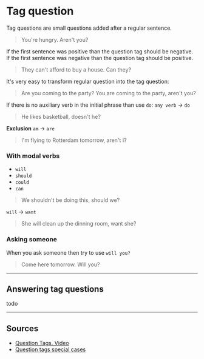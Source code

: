 # Tag question

Tag questions are small questions added after a regular sentence.
> You're hungry. Aren't you?

If the first sentence was positive than the question tag should be negative.
If the first sentence was negative than the question tag should be positive.
> They can't afford to buy a house. Can they?

It's very easy to transform regular question into the tag question:
> Are you coming to the party?
> You are coming to the party, aren't you?

If there is no auxiliary verb in the initial phrase than use `do`:
`any verb` -> `do`
> He likes basketball, doesn't he? 

**Exclusion**
`am` -> `are`
> I'm flying to Rotterdam tomorrow, aren't I?


### With modal verbs
- `will`
- `should`
- `could`
- `can`

> We shouldn't be doing this, should we?

`will` -> `want`
> She will clean up the dinning room, want she?


### Asking someone
When you ask someone then try to use `will you?`
> Come here tomorrow. Will you?


---
## Answering tag questions

todo


---
## Sources
- [Question Tags. Video](https://www.youtube.com/watch?v=kaPH_OrsvpM&ab_channel=mmmEnglish)
- [Question tags special cases](https://multimedia-english.com/grammar/question-tags-special-cases-34)